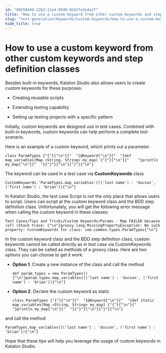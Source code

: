 ```yaml
---
id: "90558440-22b2-11ed-9930-0242fe3e4a3f"
title: "How to use a custom keyword from other custom keywords and step definition classes"
slug: "test-generation/keywords/custom-keywords/how-to-use-a-custom-keyword-from-other-custom-keywords-and-step-definition-classes"
hide_title: true
---
```


# <a id="id" class="anchor_top_offset"/><a id="ariaid-title1" class="anchor_top_offset"/>How to use a custom keyword from other custom keywords and step definition classes

<div xmlns="http://www.w3.org/1999/xhtml" className="p">Besides built-in keywords, Katalon Studio also allows users to
  create custom keywords for these purposes:<ul className="ul"><li className="li"><p className="p">Creating reusable
        scripts</p></li><li className="li"><p className="p">Extending testing capability</p></li><li className="li"><p className="p">Setting up testing
        projects with a specific pattern</p></li></ul> </div>
<p xmlns="http://www.w3.org/1999/xhtml" className="p">Initially, custom keywords are designed use in test cases.   Combined with built-in keywords, custom keywords can help perform a   complete test scenario.</p> 
<p xmlns="http://www.w3.org/1999/xhtml" className="p">Here is an example of a custom keyword, which prints out a   parameter.</p> 
<pre xmlns="http://www.w3.org/1999/xhtml" className="pre codeblock"><code>class ParamTypes {"{"}{"\n"}{"  "}@Keyword{"\n"}{"  "}def map_variables(Map &lt;String, String&gt; my_map) {"{"}{"\n"}{"    "}println my_map{"\n"}{"  "}{"}"}{"\n"}{"}"}{"\n"}</code></pre> 
<p xmlns="http://www.w3.org/1999/xhtml" className="p">The keyword can be used in a test case via   <strong className="ph b">CustomKeywords</strong> class</p> 
<pre xmlns="http://www.w3.org/1999/xhtml" className="pre codeblock"><code>CustomKeywords.'ParamTypes.map_variables'([('last name') : 'ducson', ('first name') : 'brian']){"\n"}</code></pre> 
<p xmlns="http://www.w3.org/1999/xhtml" className="p">In Katalon Studio, the test case Script is not the only place   that allows users to script. Users can script at the custom keyword   class and the BDD step definition class. Unfortunately, you will   get the following error message when calling the custom keyword in   these classes:</p> 
<pre xmlns="http://www.w3.org/1999/xhtml" className="pre codeblock"><code>Test Cases/Tips and Tricks/Custom Keywords/Params - Map FAILED because (of) (Stack trace: {"\n"}groovy.lang.MissingPropertyException: No such property: CustomKeywords for class: com.common.types.ParamTypes{"\n"}</code></pre> 
<p xmlns="http://www.w3.org/1999/xhtml" className="p">In the custom keyword class and the BDD step definition class,   custom keywords cannot be called directly as in test case via   CustomKeywords class. They can be called as methods of a groovy   class. Here are two options you can choose to get it work:</p> 
<ul xmlns="http://www.w3.org/1999/xhtml" className="ul"><li className="li"><div className="p"><strong className="ph b">Option 1</strong>: Create a new instance of the class and       call the method<pre className="pre codeblock"><code>def param_types = new ParamTypes(){"\n"}param_types.map_variables([('last name') : 'ducson', ('first name') : 'brian']){"\n"}</code></pre></div></li><li className="li">     <strong className="ph b">Option 2</strong>: Declare the custom keyword as     static<pre className="pre codeblock"><code>class ParamTypes {"{"}{"\n"}{"  "}@Keyword{"\n"}{"  "}def static map_variables(Map &lt;String, String&gt; my_map) {"{"}{"\n"}{"    "}println my_map{"\n"}{"  "}{"}"}{"\n"}{"}"}{"\n"}</code></pre></li></ul> 
<div xmlns="http://www.w3.org/1999/xhtml" className="p">and call the method<pre className="pre codeblock"><code>ParamTypes.map_variables([('last name') : 'ducson', ('first name') : 'brian']){"\n"}</code></pre></div>
<p xmlns="http://www.w3.org/1999/xhtml" className="p">Hope that these tips will help you leverage the usage of custom   keywords in Katalon Studio.</p> 
